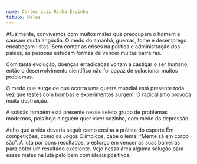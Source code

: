 ```yaml
---
nome: Carlos Luiz Rocha Espinha
titulo: Males
---
```


Atualmente, convivemos com muitos males que preocupam o homem e causam muita angústia. O medo do amanhã, guerras, fome e desemprego encabeçam listas. Sem contar as crises na política e administração dos países, as pessoas estudam formas de vencer muitas barreiras.

Com tanta evolução, doenças  erradicadas voltam a castigar o ser humano, então o desenvolvimento científico não foi capaz de solucionar muitos problemas.

O medo que surge de que ocorra uma guerra mundial está presente toda vez que testes com bombas e experimentos surgem. O radicalismo provoca muita destruição.

A solidão também está presente nesse seleto grupo de problemas modernos, pois hoje ninguém quer viver sozinho, com medo da depressão.

Acho que a vida deveria seguir como ensina a prática do esporte Em  competições, como os Jogos Olímpicos, cabe o lema: “Mente sã em corpo são”. A luta por bons resultados, o esforço em vencer as suas barreiras para obter um resultado excelente. Vejo nessa área alguma solução para esses males na luta pelo bem com ideais positivos.

